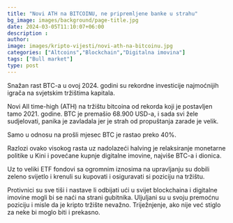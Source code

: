 ```yaml
---
title: "Novi ATH na BITCOINU, ne pripremljene banke u strahu"
bg_image: images/background/page-title.jpg
date: 2024-03-05T11:10:07+06:00
description :
author: 
image: images/kripto-vijesti/novi-ath-na-bitcoinu.jpg
categories: ["Altcoins","Blockchain","Digitalna imovina"]
tags: ["Bull market"]
type: post
---
```


Snažan rast BTC-a u ovoj 2024. godini su rekordne investicije najmoćnijih igrača na svjetskim tržištima
kapitala.


Novi All time-high (ATH) na tržištu bitcoina od rekorda koji je postavljen tamo 2021. godine.
BTC je premašio 68.900 USD-a, i sada svi žele sudjelovati, panika je zavladala jer je strah od
propuštanja zarade je velik.


Samo u odnosu na prošli mjesec BTC je rastao preko 40%.


Razlozi ovako visokog rasta uz nadolazeći halving je relaksiranje monetarne politike u Kini i povećane
kupnje digitalne imovine, najviše BTC-a i dionica.


Uz to veliki ETF fondovi sa ogromnim iznosima na upravljanju su dobili zeleno svijetlo i krenuli su
kupovati i osiguravati si poziciju na tržištu.


Protivnici su sve tiši i nastave li odbijati ući u svijet blockchaina i digitalne imovine mogli bi se naći na
strani gubitnika. Uljuljani su u svoju premoćnu poziciju i misle da je kripto tržište nevažno.
Triježnjenje, ako nije već stiglo za neke bi moglo biti i prekasno.




